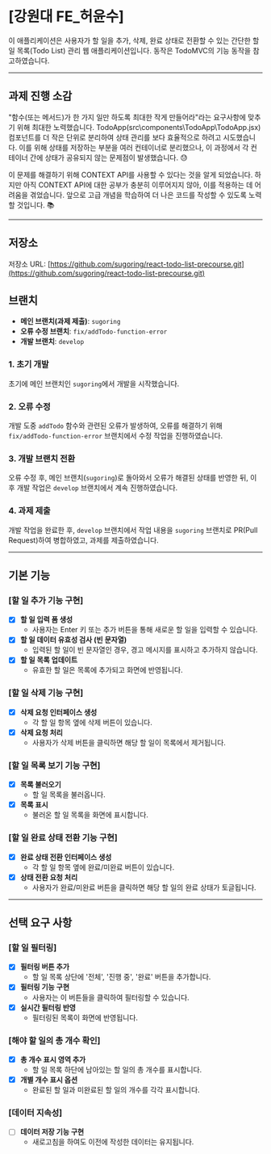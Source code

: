 # [강원대 FE_허윤수]

이 애플리케이션은 사용자가 할 일을 추가, 삭제, 완료 상태로 전환할 수 있는 간단한 할 일 목록(Todo List) 관리 웹 애플리케이션입니다. 동작은 TodoMVC의 기능 동작을 참고하였습니다.

---

## 과제 진행 소감

"함수(또는 메서드)가 한 가지 일만 하도록 최대한 작게 만들어라"라는 요구사항에 맞추기 위해 최대한 노력했습니다. TodoApp(src\components\TodoApp\TodoApp.jsx) 컴포넌트를 더 작은 단위로 분리하여 상태 관리를 보다 효율적으로 하려고 시도했습니다. 이를 위해 상태를 저장하는 부분을 여러 컨테이너로 분리했으나, 이 과정에서 각 컨테이너 간에 상태가 공유되지 않는 문제점이 발생했습니다. 😓

이 문제를 해결하기 위해 CONTEXT API를 사용할 수 있다는 것을 알게 되었습니다. 하지만 아직 CONTEXT API에 대한 공부가 충분히 이루어지지 않아, 이를 적용하는 데 어려움을 겪었습니다. 앞으로 고급 개념을 학습하여 더 나은 코드를 작성할 수 있도록 노력할 것입니다. 📚

---

## 저장소

저장소 URL: [https://github.com/sugoring/react-todo-list-precourse.git](https://github.com/sugoring/react-todo-list-precourse.git)

## 브랜치

- **메인 브랜치(과제 제출)**: `sugoring`
- **오류 수정 브랜치**: `fix/addTodo-function-error`
- **개발 브랜치**: `develop`

### 1. 초기 개발

초기에 메인 브랜치인 `sugoring`에서 개발을 시작했습니다.

### 2. 오류 수정

개발 도중 `addTodo` 함수와 관련된 오류가 발생하여, 오류를 해결하기 위해 `fix/addTodo-function-error` 브랜치에서 수정 작업을 진행하였습니다.

### 3. 개발 브랜치 전환

오류 수정 후, 메인 브랜치(`sugoring`)로 돌아와서 오류가 해결된 상태를 반영한 뒤, 이후 개발 작업은 `develop` 브랜치에서 계속 진행하였습니다.

### 4. 과제 제출

개발 작업을 완료한 후, `develop` 브랜치에서 작업 내용을 `sugoring` 브랜치로 PR(Pull Request)하여 병합하였고, 과제를 제출하였습니다.

---

## 기본 기능

### [할 일 추가 기능 구현]

- [x] **할 일 입력 폼 생성**
  - 사용자는 Enter 키 또는 추가 버튼을 통해 새로운 할 일을 입력할 수 있습니다.
- [x] **할 일 데이터 유효성 검사 (빈 문자열)**
  - 입력된 할 일이 빈 문자열인 경우, 경고 메시지를 표시하고 추가하지 않습니다.
- [x] **할 일 목록 업데이트**
  - 유효한 할 일은 목록에 추가되고 화면에 반영됩니다.

### [할 일 삭제 기능 구현]

- [x] **삭제 요청 인터페이스 생성**
  - 각 할 일 항목 옆에 삭제 버튼이 있습니다.
- [x] **삭제 요청 처리**
  - 사용자가 삭제 버튼을 클릭하면 해당 할 일이 목록에서 제거됩니다.

### [할 일 목록 보기 기능 구현]

- [x] **목록 불러오기**
  - 할 일 목록을 불러옵니다.
- [x] **목록 표시**
  - 불러온 할 일 목록을 화면에 표시합니다.

### [할 일 완료 상태 전환 기능 구현]

- [x] **완료 상태 전환 인터페이스 생성**
  - 각 할 일 항목 옆에 완료/미완료 버튼이 있습니다.
- [x] **상태 전환 요청 처리**
  - 사용자가 완료/미완료 버튼을 클릭하면 해당 할 일의 완료 상태가 토글됩니다.

---

## 선택 요구 사항

### [할 일 필터링]

- [x] **필터링 버튼 추가**
  - 할 일 목록 상단에 '전체', '진행 중', '완료' 버튼을 추가합니다.
- [x] **필터링 기능 구현**
  - 사용자는 이 버튼들을 클릭하여 필터링할 수 있습니다.
- [x] **실시간 필터링 반영**
  - 필터링된 목록이 화면에 반영됩니다.

### [해야 할 일의 총 개수 확인]

- [x] **총 개수 표시 영역 추가**
  - 할 일 목록 하단에 남아있는 할 일의 총 개수를 표시합니다.
- [x] **개별 개수 표시 옵션**
  - 완료된 할 일과 미완료된 할 일의 개수를 각각 표시합니다.

### [데이터 지속성]

- [ ] **데이터 저장 기능 구현**
  - 새로고침을 하여도 이전에 작성한 데이터는 유지됩니다.
